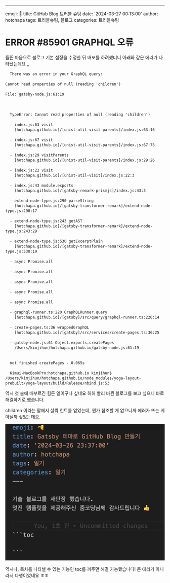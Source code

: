 ---
emoji: 👻
title: GitHub Blog 트러블 슈팅
date: '2024-03-27 00:13:00'
author: hotchapa
tags: 트러블슈팅, 블로그
categories: 트러블슈팅

# ERROR #85901  GRAPHQL 오류
들뜬 마음으로 블로그 기본 설정을 수정한 뒤 배포를 하려했더니
아래와 같은 에러가 나타났는데요 ,,

```
  There was an error in your GraphQL query:

Cannot read properties of null (reading 'children')

File: gatsby-node.js:61:19



  TypeError: Cannot read properties of null (reading 'children')
  
  - index.js:63 visit
    [hotchapa.github.io]/[unist-util-visit-parents]/index.js:63:16
  
  - index.js:67 visit
    [hotchapa.github.io]/[unist-util-visit-parents]/index.js:67:75
  
  - index.js:29 visitParents
    [hotchapa.github.io]/[unist-util-visit-parents]/index.js:29:26
  
  - index.js:22 visit
    [hotchapa.github.io]/[unist-util-visit]/index.js:22:3
  
  - index.js:43 module.exports
    [hotchapa.github.io]/[gatsby-remark-prismjs]/index.js:43:3
  
  - extend-node-type.js:290 parseString
    [hotchapa.github.io]/[gatsby-transformer-remark]/extend-node-type.js:290:17
  
  - extend-node-type.js:243 getAST
    [hotchapa.github.io]/[gatsby-transformer-remark]/extend-node-type.js:243:29
  
  - extend-node-type.js:530 getExcerptPlain
    [hotchapa.github.io]/[gatsby-transformer-remark]/extend-node-type.js:530:19
  
  - async Promise.all
  
  - async Promise.all
  
  - async Promise.all
  
  - async Promise.all
  
  - async Promise.all
  
  - graphql-runner.ts:220 GraphQLRunner.query
    [hotchapa.github.io]/[gatsby]/src/query/graphql-runner.ts:220:14
  
  - create-pages.ts:36 wrappedGraphQL
    [hotchapa.github.io]/[gatsby]/src/services/create-pages.ts:36:25
  
  - gatsby-node.js:61 Object.exports.createPages
    /Users/kimjihun/hotchapa.github.io/gatsby-node.js:61:19
  

  not finished createPages - 0.065s

  Kimui-MacBookPro:hotchapa.github.io kimjihun$ /Users/kimjihun/hotchapa.github.io/node_modules/yoga-layout-prebuilt/yoga-layout/build/Release/nbind.js:53
```

역시 첫 술에 배부르긴 힘든 일이구나 싶네요 허허
빨리 바뀐 블로그를 보고 싶으니 바로 해결하기로 했습니다.

children 이라는 말에서 살짝 힌트를 얻었는데, 
뭔가 참조할 게 없으니까 에러가 뜨는 게 아닐까 싶었는데요.

![사진](./1.png)

역시나, 목차를 나타낼 수 있는 기능인 toc를 꺼주면 해결 가능했습니다!
큰 에러가 아니라서 다행이었네요 ㅎㅎ


